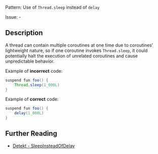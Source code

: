 Pattern: Use of `Thread.sleep` instead of `delay`

Issue: -

## Description

A thread can contain multiple coroutines at one time due to coroutines’ lightweight nature, so if one coroutine invokes `Thread.sleep`, it could potentially halt the execution of unrelated coroutines and cause unpredictable behavior.

Example of **incorrect** code:

```java
suspend fun foo() {
    Thread.sleep(1_000L)
}
```

Example of **correct** code:

```java
suspend fun foo() {
    delay(1_000L)
}
```

## Further Reading

* [Detekt - SleepInsteadOfDelay](https://detekt.github.io/detekt/coroutines.html#sleepinsteadofdelay)